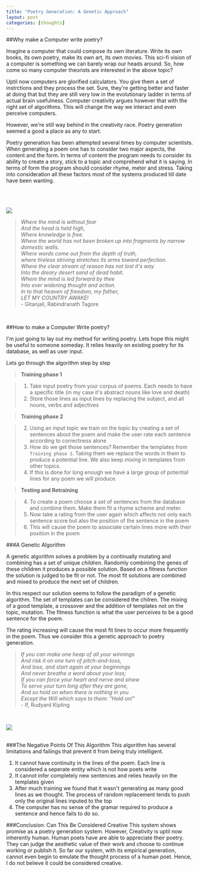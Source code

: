 ```yaml
---
title: "Poetry Generation: A Genetic Approach"
layout: post
categories: [thoughts]
---
```

##Why make a Computer write poetry?

Imagine a computer that could compose its own literature. Write its own books, its own poetry, make its own art, its own movies. This sci-fi vision of a computer is something we can barely wrap our heads around. So, how come so many computer theorists are interested in the above topic?

Uptil now computers are glorified calculators. You give them a set of instrctions and they process the set. Sure, they're getting better and faster at doing that but they are still very low in the evolutionary ladder in terms of actual brain usefulness. Computer creativity argues however that with the right set of algorithms. This will change the way we interact and even perceive computers.

However, we're still way behind in the creativity race. Poetry generation seemed a good a place as any to start.

Poetry generation has been attempted several times by computer scientists. When generating a poem one has to consider two major aspects, the content and the form. In terms of content the program needs to consider its ability to create a story, stick to a topic and comprehend what it is saying. In terms of form the program should consider rhyme, meter and stress. Taking into consideration all these factors most of the systems produced till date have been wanting.

<div class='row'>
<div class='medium-6 columns'>
<img src='{{site.url}}/assets/{{page.date| date: "%Y-%m-%d" }}/rabindranath_tagore.jpg' style="margin-top:50px"/>
</div>
<blockquote class='medium-6 columns' >
<i>Where the mind is without fear<br />
And the head is held high,<br />
Where knowledge is free.<br />
Where the world has not been broken up into fragments by narrow domestic walls.<br />
Where words come out from the depth of truth,<br />
where tireless striving stretches its arms toward perfection.<br />
Where the clear stream of reason has not lost it's way<br />
Into the dreary desert sand of dead habit.<br />
Where the mind is led forward by thee<br />
Into ever widening thought and action.<br />
In to that heaven of freedom, my father,<br />
LET MY COUNTRY AWAKE!<br /></i>
- Gitanjali, Rabindranath Tagore
</blockquote>

</div>
<br />



##How to make a Computer Write poetry?

I'm just going to lay out my method for writing poetry. Lets hope this might be useful to someone someday.
It relies heavily on existing poetry for its database, as well as user input. 


Lets go through the algorithm step by step

>**Training phase 1**

>1. Take input poetry from your corpus of poems. Each needs to have a specific title (in my case it's abstract nouns like love and death)
>2. Store those lines as input lines by replacing the subject, and all nouns, verbs and adjectives

>**Training phase 2**

>2. Using an input topic we train on the topic by creating a set of sentences about the poem and make the user rate each sentence according to correctness alone
>3. How do we get those sentences? Remember the templates from `Training phase 1`. Taking them we replace the words in them to produce a potential line. We also keep mixing in templates from other topics.
>3. If this is done for long enough we have a large group of potential lines for any poem we will produce.


>**Testing and Retraining**

>4. To create a poem choose a set of sentences from the database and combine them. Make them fit a rhyme scheme and meter.
>5. Now take a rating from the user again which affects not only each sentence score but also the position of the sentence in the poem
>6. This will cause the poem to associate certain lines more with their position in the poem



###A Genetic Algorithm

A genetic algorithm solves a problem by a continually mutating and combining has a set of unique _children_. Randomly combining the genes of these children it produces a possible solution. Based on a fitness function the solution is judged to be fit or not. The most fit solutions are combined and mixed to produce the next set of children.

In this respect our solution seems to follow the paradigm of a genetic algorithm. The set of templates can be considered the chilren. The mixing of a good template, a crossover and the addition of templates not on the topic, mutation. The fitness function is what the user perceives to be a good sentence for the poem. 

The rating increasing will cause the most fit lines to occur more frequently in the poem. Thus we consider this a genetic approach to poetry generation.

<div class='row'>
<blockquote class='medium-6 columns' >
<i>If you can make one heap of all your winnings<br />
And risk it on one turn of pitch-and-toss,<br />
And lose, and start again at your beginnings<br />
And never breathe a word about your loss;<br />
If you can force your heart and nerve and sinew<br />
To serve your turn long after they are gone,<br />
And so hold on when there is nothing in you<br />
Except the Will which says to them: "Hold on!"<br /></i>
- If, Rudyard Kipling
</blockquote>
<div class='medium-6 columns'>
<img src='{{site.url}}/assets/{{page.date| date: "%Y-%m-%d" }}/kipling.jpg' style="margin-top:30px"/>
</div>
</div>
<br />



###The Negative Points Of This Algorithm
This algorithm has several limitations and failings that prevent it from being truly intelligent.

1. It cannot have continuity in the lines of the poem. Each line is considered a seperate entity which is not how poets write
2. It cannot infer completely new sentences and relies heavily on the templates given
3. After much training we found that it wasn't generating as many good lines as we thought. The process of random replacement tends to push only the original lines inputed to the top
4. The computer has no sense of the gramar required to produce a sentence and hence fails to do so.


###Conclusion: Can This Be Considered Creative
This system shows promise as a poetry generation system. However, Creativity is uptil now inherently human. Human poets have are able to appreciate their poetry. They can judge the aesthetic value of their work and choose to continue working or publish it. So far our system, with its empirical generation, cannot even begin to emulate the thought process of a human poet. Hence, I do not believe it could be considered creative.